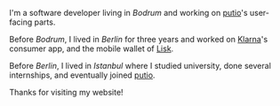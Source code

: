 I'm a software developer living in _Bodrum_ and working on [putio](https://put.io)'s user-facing parts.

Before _Bodrum_, I lived in _Berlin_ for three years and worked on [Klarna](https://klarna.com)'s consumer app, and the mobile wallet of [Lisk](https://lisk.io).

Before _Berlin_, I lived in _Istanbul_ where I studied university, done several internships, and eventually joined [putio](https://put.io).

Thanks for visiting my website!
